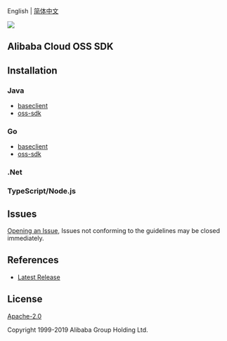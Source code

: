 English | [简体中文](README-CN.md)

![](https://aliyunsdk-pages.alicdn.com/icons/AlibabaCloud.svg)

## Alibaba Cloud OSS SDK


## Installation
### Java
- [baseclient](./baseclient/java/README.md)
- [oss-sdk](./langs/java/README.md)

### Go
- [baseclient](./baseclient/go/README.md)
- [oss-sdk](./langs/golang/README.md)

### .Net

### TypeScript/Node.js

## Issues
[Opening an Issue](https://github.com/aliyun/alibabacloud-oss-sdk/issues/new), Issues not conforming to the guidelines may be closed immediately.

## References
* [Latest Release](https://github.com/aliyun/alibabacloud-oss-sdk)

## License
[Apache-2.0](http://www.apache.org/licenses/LICENSE-2.0)

Copyright 1999-2019 Alibaba Group Holding Ltd.